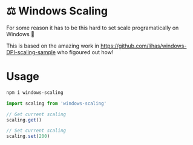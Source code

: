 # ⚖️ Windows Scaling

For some reason it has to be this hard to set scale programatically on Windows 🤢

This is based on the amazing work in https://github.com/lihas/windows-DPI-scaling-sample who figoured out how!

# Usage

```bash
npm i windows-scaling
```

```js
import scaling from 'windows-scaling'

// Get current scaling
scaling.get()

// Set current scaling
scaling.set(200)
```
